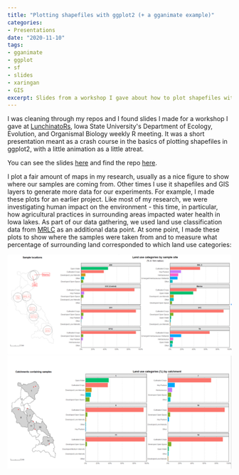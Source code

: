 ```yaml
---
title: "Plotting shapefiles with ggplot2 (+ a gganimate example)"
categories:
- Presentations
date: "2020-11-10"
tags:
- gganimate
- ggplot
- sf
- slides
- xaringan
- GIS
excerpt: Slides from a workshop I gave about how to plot shapefiles with ggplot2.
---
```


I was cleaning through my repos and I found slides I made for a workshop I gave at [LunchinatoRs](https://github.com/ISU-LunchinatoRs), Iowa State University's Department of Ecology, Evolution, and Organismal Biology weekly R meeting. 
It was a short presentation meant as a crash course in the basics of plotting shapefiles in ggplot2, with a little animation as a little atreat.

You can see the slides [here](https://pommevilla.github.io/lunchinatoR/11202020#1) and find the repo [here](https://github.com/pommevilla/lunchinatoR). 

I plot a fair amount of maps in my research, usually as a nice figure to show where our samples are coming from.
Other times I use it shapefiles and GIS layers to generate more data for our experiments. 
For example, I made these plots for an earlier project. Like most of my research, we were investigating human impact on the environment - this time, in particular, how agricultural practices in surrounding areas impacted water health in Iowa lakes. As part of our data gathering, we used land use classification data from [MRLC](https://www.mrlc.gov/) as an additional data point. At some point, I made these plots to show where the samples were taken from and to measure what percentage of surrounding land corresponded to which land use categories:

![A map of a sampling points in Iowa with corresponding bar charts displaying land use percentage cateogories.](bhl_1.png)
![A map of a watersheds in Iowa with corresponding bar charts displaying land use percentage categories.](bhl_2.png)

